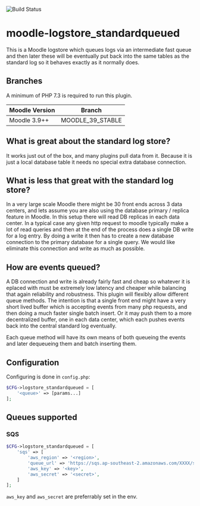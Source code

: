 ![Build Status](https://github.com/catalyst/moodle-logstore_standardqueued/actions/workflows/ci.yml/badge.svg?branch=main)

# moodle-logstore_standardqueued

This is a Moodle logstore which queues logs via an intermediate fast queue and
then later these will be eventually put back into the same tables as the
standard log so it behaves exactly as it normally does.

## Branches

A minimum of PHP 7.3 is required to run this plugin.

| Moodle Version    |  Branch          |
|-------------------|------------------|
| Moodle 3.9++      | MOODLE_39_STABLE |


## What is great about the standard log store?

It works just out of the box, and many plugins pull data from it. Because it is
just a local database table it needs no special extra database connection.

## What is less that great with the standard log store?

In a very large scale Moodle there might be 30 front ends across 3 data centers,
and lets assume you are also using the database primary / replica feature in
Moodle. In this setup there will read DB replicas in each data center. In a
typical case any given http request to moodle typically make a lot of read
queries and then at the end of the process does a single DB write for a log
entry. By doing a write it then has to create a new database connection to the
primary database for a single query. We would like eliminate this connection
and write as much as possible.

## How are events queued?

A DB connection and write is already fairly fast and cheap so whatever it is
eplaced with must be extremely low latency and cheaper while balancing that
again reliability and robustness. This plugin will flexibly allow different
queue methods. The intention is that a single front end might have a very short
lived buffer which is accepting events from many php requests, and then doing a
much faster single batch insert. Or it may push them to a more decentralized
buffer, one in each data center, which each pushes events back into the central
standard log eventually.

Each queue method will have its own means of both queueing the events and later
dequeueing them and batch inserting them.

## Configuration

Configuring is done in `config.php`:

```php
$CFG->logstore_standardqueued = [
    '<queue>' => [params...]
];
```

## Queues supported

### SQS

```php
$CFG->logstore_standardqueued = [
    'sqs' => [
        'aws_region' => '<region>',
        'queue_url' => 'https://sqs.ap-southeast-2.amazonaws.com/XXXX/some-queue',
        'aws_key' => '<key>',
        'aws_secret' => '<secret>',
    ]
];
```

`aws_key` and `aws_secret` are preferrably set in the env.
